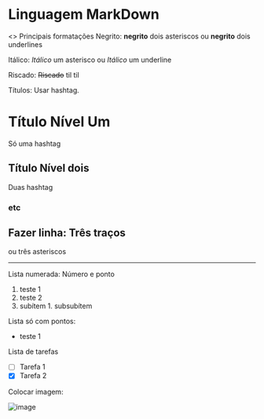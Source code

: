 # Linguagem MarkDown
<> Principais formatações
Negrito: **negrito** dois asteriscos ou __negrito__ 
dois underlines

Itálico: *Itálico* um asterisco ou _Itálico_ um underline

Riscado: ~~Riscado~~ til til

Títulos: Usar hashtag. 
# Título Nível Um
Só uma hashtag
## Título Nível dois
Duas hashtag
### etc
Fazer linha: 
Três traços
---
ou três asteriscos 
***

Lista numerada: Número e ponto
1. teste 1
1. teste 2
  1. subítem
    1. subsubítem

Lista só com pontos:
* teste 1

Lista de tarefas
- [ ] Tarefa 1
- [x] Tarefa 2

Colocar imagem:

![image](https://user-images.githubusercontent.com/82291488/115434976-bddba700-a1df-11eb-9d0a-9572b9c66864.png)



